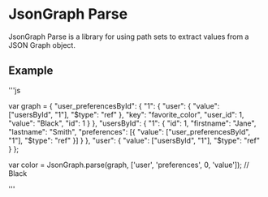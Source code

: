 # JsonGraph Parse
JsonGraph Parse is a library for using path sets to extract values from a JSON Graph object.


## Example

'''js

var graph = {
    "user_preferencesById": {
        "1": {
            "user": {
                "value": ["usersById", "1"],
                "$type": "ref"
            },
            "key": "favorite_color",
            "user_id": 1,
            "value": "Black",
            "id": 1
        }
    },
    "usersById": {
        "1": {
            "id": 1,
            "firstname": "Jane",
            "lastname": "Smith",
            "preferences": [{
                "value": ["user_preferencesById", "1"],
                "$type": "ref"
            }]
        }
    },
    "user": {
        "value": ["usersById", "1"],
        "$type": "ref"
    }
};


var color = JsonGraph.parse(graph, ['user', 'preferences', 0, 'value']); // Black

'''
